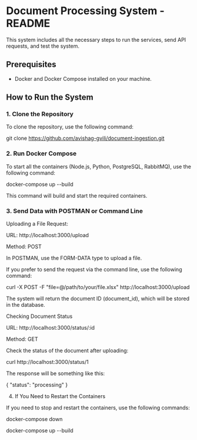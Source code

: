 # Document Processing System - README

This system includes all the necessary steps to run the services, send API requests, and test the system.

## Prerequisites

- Docker and Docker Compose installed on your machine.

## How to Run the System

### 1. Clone the Repository

To clone the repository, use the following command:

git clone https://github.com/avishag-gvili/document-ingestion.git

### 2. Run Docker Compose

To start all the containers (Node.js, Python, PostgreSQL, RabbitMQ), use the following command:

docker-compose up --build

This command will build and start the required containers.

### 3. Send Data with POSTMAN or Command Line

Uploading a File Request:

URL: http://localhost:3000/upload

Method: POST

In POSTMAN, use the FORM-DATA type to upload a file.

If you prefer to send the request via the command line, use the following command:

curl -X POST -F "file=@/path/to/your/file.xlsx" http://localhost:3000/upload

The system will return the document ID (document_id), which will be stored in the database.

Checking Document Status

URL: http://localhost:3000/status/:id

Method: GET

Check the status of the document after uploading:

curl http://localhost:3000/status/1

The response will be something like this:


{
    "status": "processing"
}


4. If You Need to Restart the Containers

If you need to stop and restart the containers, use the following commands:


docker-compose down

docker-compose up --build
